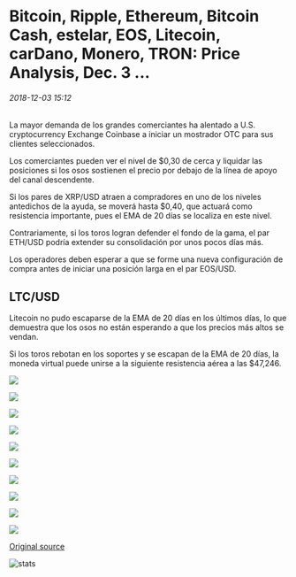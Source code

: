 # Bitcoin, Ripple, Ethereum, Bitcoin Cash, estelar, EOS, Litecoin, carDano, Monero, TRON: Price Analysis, Dec. 3 ...

###### 2018-12-03 15:12

La mayor demanda de los grandes comerciantes ha alentado a U.S. cryptocurrency Exchange Coinbase a iniciar un mostrador OTC para sus clientes seleccionados.

Los comerciantes pueden ver el nivel de $0,30 de cerca y liquidar las posiciones si los osos sostienen el precio por debajo de la línea de apoyo del canal descendente.

Si los pares de XRP/USD atraen a compradores en uno de los niveles antedichos de la ayuda, se moverá hasta $0,40, que actuará como resistencia importante, pues el EMA de 20 días se localiza en este nivel.

Contrariamente, si los toros logran defender el fondo de la gama, el par ETH/USD podría extender su consolidación por unos pocos días más.

Los operadores deben esperar a que se forme una nueva configuración de compra antes de iniciar una posición larga en el par EOS/USD.

## LTC/USD

Litecoin no pudo escaparse de la EMA de 20 días en los últimos días, lo que demuestra que los osos no están esperando a que los precios más altos se vendan.

Si los toros rebotan en los soportes y se escapan de la EMA de 20 días, la moneda virtual puede unirse a la siguiente resistencia aérea a las $47,246.

![](https://s3.cointelegraph.com/storage/uploads/view/8c0c831ec8a02626d78d011dc178e5fd.png)

![](https://s3.cointelegraph.com/storage/uploads/view/da3204de715946cfc4d8bb15ac0b5713.png)

![](https://s3.cointelegraph.com/storage/uploads/view/c5d122dc367ac9669d1cfd688f6176c8.png)

![](https://s3.cointelegraph.com/storage/uploads/view/8a74fe8cba4b92fa297312e3a5e4d6b3.png)

![](https://s3.cointelegraph.com/storage/uploads/view/527cfb2131480346a6aca5733ad1dfb7.png)

![](https://s3.cointelegraph.com/storage/uploads/view/9b0b4b160276ef941044917e0d083240.png)

![](https://s3.cointelegraph.com/storage/uploads/view/907349b41e3ae0a26c494abdb903eb13.png)

![](https://s3.cointelegraph.com/storage/uploads/view/952411318190744015b156c36ce51cf1.png)

![](https://s3.cointelegraph.com/storage/uploads/view/058b228a87711cb1e32bdd907cbec061.png)

![](https://s3.cointelegraph.com/storage/uploads/view/be355be1dcf2b4124fb7cf6483abf846.png)

[Original source](https://cointelegraph.com/news/bitcoin-ripple-ethereum-bitcoin-cash-stellar-eos-litecoin-cardano-monero-tron-price-analysis-dec-3)

![stats](https://c.statcounter.com/11760860/0/a89fa40b/1/ "stats")